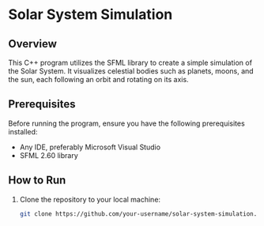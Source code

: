 # Solar System Simulation


## Overview

This C++ program utilizes the SFML library to create a simple simulation of the Solar System. It visualizes celestial bodies such as planets, moons, and the sun, each following an orbit and rotating on its axis.

## Prerequisites

Before running the program, ensure you have the following prerequisites installed:

- Any IDE, preferably Microsoft Visual Studio
- SFML 2.60 library

## How to Run

1. Clone the repository to your local machine:

   ```bash
   git clone https://github.com/your-username/solar-system-simulation.git